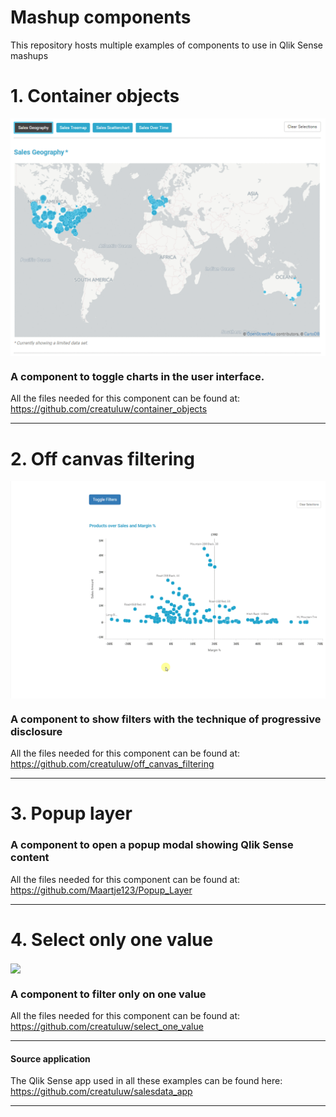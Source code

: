 # Mashup components
This repository hosts multiple examples of components to use in Qlik Sense mashups

# 1. Container objects
<img src="https://raw.githubusercontent.com/creatuluw/container_objects/master/example.gif" align="center" width="600" />

### A component to toggle charts in the user interface.
All the files needed for this component can be found at: https://github.com/creatuluw/container_objects
<hr />

# 2. Off canvas filtering
<img src="https://raw.githubusercontent.com/creatuluw/off_canvas_filtering/master/example.gif" align="center" width="600" />

### A component to show filters with the technique of progressive disclosure
All the files needed for this component can be found at: https://github.com/creatuluw/off_canvas_filtering
<hr />

# 3. Popup layer
### A component to open a popup modal showing Qlik Sense content
All the files needed for this component can be found at: https://github.com/Maartje123/Popup_Layer
<hr />

# 4. Select only one value
<img src="https://raw.githubusercontent.com/creatuluw/select_one_value/master/example.gif" align="center" width="600" />

### A component to filter only on one value
All the files needed for this component can be found at: https://github.com/creatuluw/select_one_value
<hr />

#### Source application
The Qlik Sense app used in all these examples can be found here:
https://github.com/creatuluw/salesdata_app
<hr />
